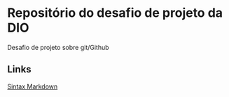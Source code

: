 # Repositório do desafio de projeto da DIO

Desafio de projeto sobre git/Github

## Links

[Sintax Markdown](https://www.markdownguide.org/basic-syntax/)
